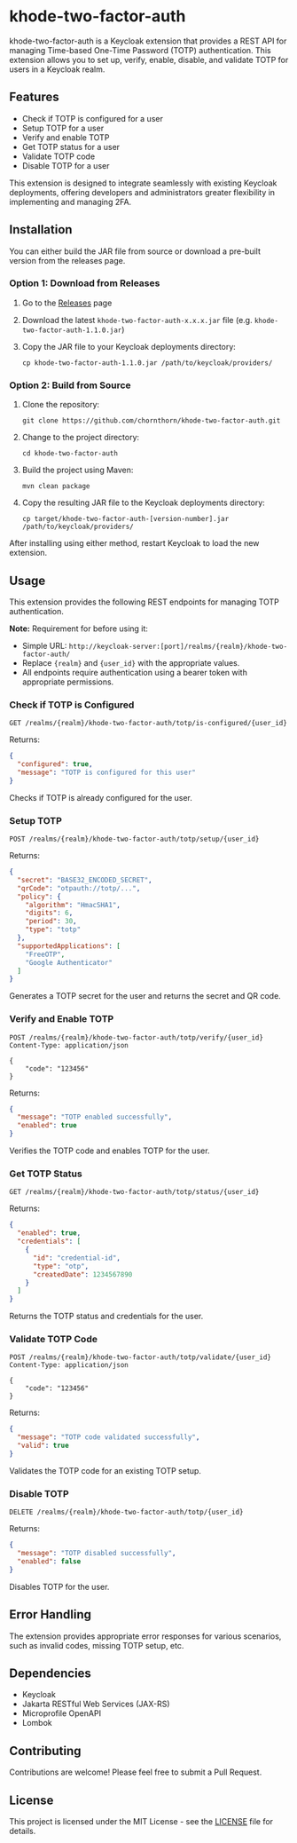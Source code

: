 # khode-two-factor-auth

khode-two-factor-auth is a Keycloak extension that provides a REST API for managing Time-based One-Time Password (TOTP)
authentication. This extension allows you to set up, verify, enable, disable, and validate TOTP for users in a Keycloak
realm.

## Features

- Check if TOTP is configured for a user
- Setup TOTP for a user
- Verify and enable TOTP
- Get TOTP status for a user
- Validate TOTP code
- Disable TOTP for a user

This extension is designed to integrate seamlessly with existing Keycloak deployments, offering developers and
administrators greater flexibility in implementing and managing 2FA.

## Installation

You can either build the JAR file from source or download a pre-built version from the releases page.

### Option 1: Download from Releases

1. Go to the [Releases](https://github.com/chornthorn/khode-two-factor-auth/releases) page
2. Download the latest `khode-two-factor-auth-x.x.x.jar` file (e.g. `khode-two-factor-auth-1.1.0.jar`)
3. Copy the JAR file to your Keycloak deployments directory:

   ```
   cp khode-two-factor-auth-1.1.0.jar /path/to/keycloak/providers/
   ```

### Option 2: Build from Source

1. Clone the repository:
   ```
   git clone https://github.com/chornthorn/khode-two-factor-auth.git
   ```

2. Change to the project directory:
   ```
   cd khode-two-factor-auth
   ```

3. Build the project using Maven:
   ```
   mvn clean package
   ```

4. Copy the resulting JAR file to the Keycloak deployments directory:
   ```
   cp target/khode-two-factor-auth-[version-number].jar /path/to/keycloak/providers/
   ```

After installing using either method, restart Keycloak to load the new extension.

## Usage

This extension provides the following REST endpoints for managing TOTP authentication.

**Note:** Requirement for before using it:
   - Simple URL: `http://keycloak-server:[port]/realms/{realm}/khode-two-factor-auth/`
   - Replace `{realm}` and `{user_id}` with the appropriate values.
   - All endpoints require authentication using a bearer token with appropriate permissions.

### Check if TOTP is Configured

```http
GET /realms/{realm}/khode-two-factor-auth/totp/is-configured/{user_id}
```

Returns:

```json
{
  "configured": true,
  "message": "TOTP is configured for this user"
}
```

Checks if TOTP is already configured for the user.

### Setup TOTP

```http
POST /realms/{realm}/khode-two-factor-auth/totp/setup/{user_id}
```

Returns:

```json
{
  "secret": "BASE32_ENCODED_SECRET",
  "qrCode": "otpauth://totp/...",
  "policy": {
    "algorithm": "HmacSHA1",
    "digits": 6,
    "period": 30,
    "type": "totp"
  },
  "supportedApplications": [
    "FreeOTP",
    "Google Authenticator"
  ]
}
```

Generates a TOTP secret for the user and returns the secret and QR code.

### Verify and Enable TOTP

```http
POST /realms/{realm}/khode-two-factor-auth/totp/verify/{user_id}
Content-Type: application/json

{
    "code": "123456"
}
```

Returns:

```json
{
  "message": "TOTP enabled successfully",
  "enabled": true
}
```

Verifies the TOTP code and enables TOTP for the user.

### Get TOTP Status

```http
GET /realms/{realm}/khode-two-factor-auth/totp/status/{user_id}
```

Returns:

```json
{
  "enabled": true,
  "credentials": [
    {
      "id": "credential-id",
      "type": "otp",
      "createdDate": 1234567890
    }
  ]
}
```

Returns the TOTP status and credentials for the user.

### Validate TOTP Code

```http
POST /realms/{realm}/khode-two-factor-auth/totp/validate/{user_id}
Content-Type: application/json

{
    "code": "123456"
}
```

Returns:

```json
{
  "message": "TOTP code validated successfully",
  "valid": true
}
```

Validates the TOTP code for an existing TOTP setup.

### Disable TOTP

```http
DELETE /realms/{realm}/khode-two-factor-auth/totp/{user_id}
```

Returns:

```json
{
  "message": "TOTP disabled successfully",
  "enabled": false
}
```

Disables TOTP for the user.

## Error Handling

The extension provides appropriate error responses for various scenarios, such as invalid codes, missing TOTP setup,
etc.

## Dependencies

- Keycloak
- Jakarta RESTful Web Services (JAX-RS)
- Microprofile OpenAPI
- Lombok

## Contributing

Contributions are welcome! Please feel free to submit a Pull Request.

## License

This project is licensed under the MIT License - see the [LICENSE](LICENSE) file for details.
